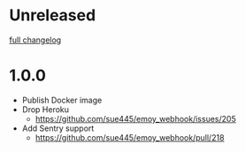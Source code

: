 # Unreleased
[full changelog](http://github.com/sue445/emoy_webhook/compare/1.0.0...main)

# 1.0.0
* Publish Docker image
* Drop Heroku
  * https://github.com/sue445/emoy_webhook/issues/205
* Add Sentry support
  * https://github.com/sue445/emoy_webhook/pull/218

